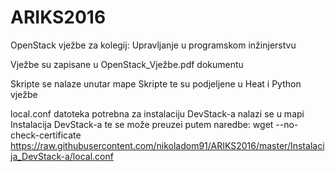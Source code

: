 # ARIKS2016

OpenStack vježbe za kolegij: Upravljanje u programskom inžinjerstvu

Vježbe su zapisane u OpenStack_Vježbe.pdf dokumentu

Skripte se nalaze unutar mape Skripte te su podjeljene u Heat i Python vježbe

local.conf datoteka potrebna za instalaciju DevStack-a nalazi se u mapi Instalacija DevStack-a te se može preuzei putem naredbe:
wget --no-check-certificate https://raw.githubusercontent.com/nikoladom91/ARIKS2016/master/Instalacija_DevStack-a/local.conf